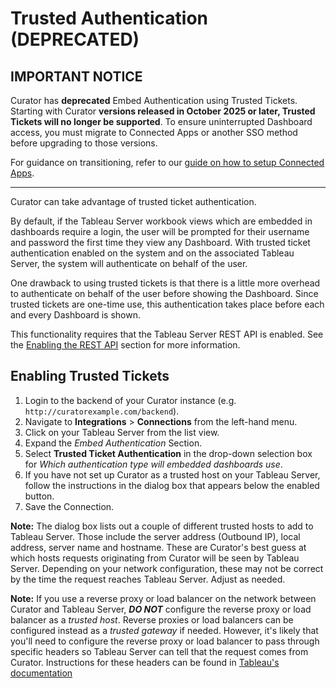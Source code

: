 # Trusted Authentication (DEPRECATED)

## IMPORTANT NOTICE

Curator has **deprecated** Embed Authentication using Trusted Tickets.
Starting with Curator
 **versions released in October 2025 or later, Trusted Tickets will no longer be supported**.
To ensure uninterrupted Dashboard access, you must migrate to Connected Apps or
 another SSO method before upgrading to those versions.

For guidance on transitioning, refer to our [guide on how to setup Connected Apps](https://curator.interworks.com/page/kb/creating-integrationstableau-connection/connected-apps/3976).

---

Curator can take advantage of trusted ticket authentication.

By default, if the Tableau Server workbook views which are embedded in dashboards require a login, the user will be
prompted for their username and password the first time they view any Dashboard.  With trusted ticket authentication
enabled on the system and on the associated Tableau Server, the system will authenticate on behalf of the user.

One drawback to using trusted tickets is that there is a little more overhead to authenticate on behalf of the user
before showing the Dashboard.  Since trusted tickets are one-time use, this authentication takes place before each and
every Dashboard is shown.

This functionality requires that the Tableau Server REST API is enabled.  See the
[Enabling the REST API](https://curator.interworks.com/page/kb/setup/tableau-connection/rest-api-integration/1089)
section for more information.

## Enabling Trusted Tickets

1. Login to the backend of your Curator instance (e.g. `http://curatorexample.com/backend`).
2. Navigate to **Integrations** > **Connections** from the left-hand menu.
3. Click on your Tableau Server from the list view.
4. Expand the _Embed Authentication_ Section.
5. Select **Trusted Ticket Authentication** in the drop-down selection box for _Which authentication type will embedded
dashboards use_.
6. If you have not set up Curator as a trusted host on your Tableau Server, follow the instructions in the dialog box
that appears below the enabled button.
7. Save the Connection.

**Note:** The dialog box lists out a couple of different trusted hosts to add to Tableau Server. Those include the
server address (Outbound IP), local address, server name and hostname.  These are Curator's best guess at which hosts
requests originating from Curator will be seen by Tableau Server.  Depending on your network configuration, these may
not be correct by the time the request reaches Tableau Server.  Adjust as needed.

**Note:** If you use a reverse proxy or load balancer on the network between Curator and Tableau Server, ***DO NOT***
configure the reverse proxy or load balancer as a _trusted host_.  Reverse proxies or load balancers can be configured
instead as a _trusted gateway_ if needed.  However, it's likely that you'll need to configure the reverse proxy or load
balancer to pass through specific headers so Tableau Server can tell that the request comes from Curator.  Instructions
for these headers can be found in [Tableau's documentation](https://help.tableau.com/current/server/en-us/proxy.htm#configure-the-reverse-proxy-server)
